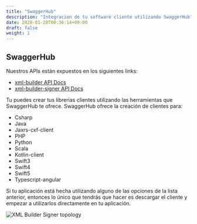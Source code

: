 ```yaml
---
title: "SwaggerHub"
description: "Integracion de tu software cliente utilizando SwaggerHub"
date: 2020-01-28T00:36:14+09:00
draft: false
weight: 1
---
```


## SwaggerHub

Nuestros APIs están expuestos en los siguientes links:

- [xml-builder API Docs](https://app.swaggerhub.com/apis/project-openubl/xml-builder)
- [xml-builder-signer API Docs](https://app.swaggerhub.com/apis/project-openubl/xml-builder-signer)

Tu puedes crear tus librerias clientes utilizando las herramientas que SwaggerHub te ofrece. SwaggerHub ofrece la creación de clientes para:

- Csharp
- Java
- Jaxrs-cxf-client
- PHP
- Python
- Scala
- Kotlin-client
- Swift3
- Swift4
- Swift5
- Typescript-angular

Si tu aplicación está hecha utilizando alguno de las opciones de la lista anterior, entonces lo único que tendrás que hacer es descargar el cliente y empezar a utilizarlos directamente en tu aplicación.

![XML Builder Signer topology](/images/integracion_swagger.png)
